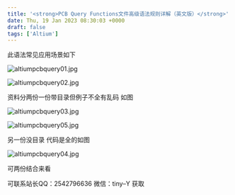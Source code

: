 ```yaml
---
title: '<strong>PCB Query Functions文件高级语法规则详解（英文版）</strong>'
date: Thu, 19 Jan 2023 08:30:03 +0000
draft: false
tags: ['Altium']
---
```


此语法常见应用场景如下

![altiumpcbquery01.jpg](https://a1024.synology.me:222/images/blog2023/altiumpcbquery01.jpg)

![altiumpcbquery02.jpg](https://a1024.synology.me:222/images/blog2023/altiumpcbquery02.jpg)

资料分两份一份带目录但例子不全有乱码 如图

![altiumpcbquery03.jpg](https://a1024.synology.me:222/images/blog2023/altiumpcbquery03.jpg)

![altiumpcbquery05.jpg](https://a1024.synology.me:222/images/blog2023/altiumpcbquery05.jpg)

另一份没目录 代码是全的如图

![altiumpcbquery04.jpg](https://a1024.synology.me:222/images/blog2023/altiumpcbquery04.jpg)

可两份结合来看

可联系站长QQ：2542796636 微信：tiny–Y 获取